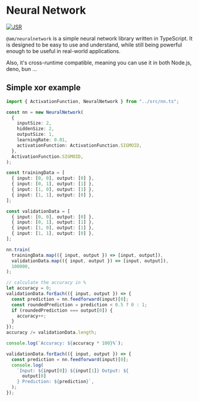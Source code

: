 # Neural Network

[![JSR](https://jsr.io/badges/@am/neuralnetwork)](https://jsr.io/@am/neuralnetwork)

`@am/neuralnetwork` is a simple neural network library written in TypeScript. It
is designed to be easy to use and understand, while still being powerful enough
to be useful in real-world applications.

Also, it's cross-runtime compatible, meaning you can use it in both Node.js,
deno, bun ...

## Simple xor example

```typescript
import { ActivationFunction, NeuralNetwork } from "../src/nn.ts";

const nn = new NeuralNetwork(
  {
    inputSize: 2,
    hiddenSize: 2,
    outputSize: 1,
    learningRate: 0.01,
    activationFunction: ActivationFunction.SIGMOID,
  },
  ActivationFunction.SIGMOID,
);

const trainingData = [
  { input: [0, 0], output: [0] },
  { input: [0, 1], output: [1] },
  { input: [1, 0], output: [1] },
  { input: [1, 1], output: [0] },
];

const validationData = [
  { input: [0, 0], output: [0] },
  { input: [0, 1], output: [1] },
  { input: [1, 0], output: [1] },
  { input: [1, 1], output: [0] },
];

nn.train(
  trainingData.map(({ input, output }) => [input, output]),
  validationData.map(({ input, output }) => [input, output]),
  100000,
);

// calculate the accuracy in %
let accuracy = 0;
validationData.forEach(({ input, output }) => {
  const prediction = nn.feedforward(input)[0];
  const roundedPrediction = prediction < 0.5 ? 0 : 1;
  if (roundedPrediction === output[0]) {
    accuracy++;
  }
});
accuracy /= validationData.length;

console.log(`Accuracy: ${accuracy * 100}%`);

validationData.forEach(({ input, output }) => {
  const prediction = nn.feedforward(input)[0];
  console.log(
    `Input: ${input[0]} ${input[1]} Output: ${
      output[0]
    } Prediction: ${prediction}`,
  );
});
```
